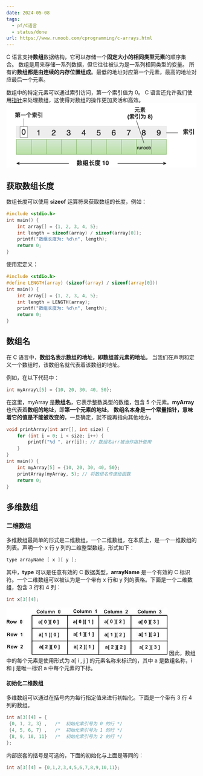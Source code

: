 ```yaml
---
date: 2024-05-08
tags:
  - pf/C语言
  - status/done
url: https://www.runoob.com/cprogramming/c-arrays.html
---
```

C 语言支持**数组**数据结构，它可以存储一个**固定大小的相同类型元素**的顺序集合。
数组是用来存储一系列数据，但它往往被认为是一系列相同类型的变量。
所有的**数组都是由连续的内存位置组成**。最低的地址对应第一个元素，最高的地址对应最后一个元素。

数组中的特定元素可以通过索引访问，第一个索引值为 0。
C 语言还允许我们使用[指针](指针.md)来处理数组，这使得对数组的操作更加灵活和高效。
![](Zassets/C数组.png)

## 获取数组长度

数组长度可以使用 **sizeof** 运算符来获取数组的长度，例如：

```c
#include <stdio.h>
int main() {
    int array[] = {1, 2, 3, 4, 5};
    int length = sizeof(array) / sizeof(array[0]);
    printf("数组长度为: %d\n", length);
    return 0;
}
```

使用宏定义：

```c
#include <stdio.h>
#define LENGTH(array) (sizeof(array) / sizeof(array[0]))
int main() {
    int array[] = {1, 2, 3, 4, 5};
    int length = LENGTH(array);
    printf("数组长度为: %d\n", length);
    return 0;
}
```

## 数组名

在 C 语言中，**数组名表示数组的地址，即数组首元素的地址。**
当我们在声明和定义一个数组时，该数组名就代表着该数组的地址。

例如，在以下代码中：
```c
int myArray\[5] = {10, 20, 30, 40, 50};
```
在这里，myArray 是**数组名**，它表示整数类型的数组，包含 5 个元素。**myArray** 也代表着**数组的地址**，即**第一个元素的地址**。
**数组名本身是一个常量指针，意味着它的值是不能被改变的**，一旦确定，就不能再指向其他地方。

```c
void printArray(int arr[], int size) {
    for (int i = 0; i < size; i++) {
        printf("%d ", arr[i]); // 数组名arr被当作指针使用
    }
}
int main() {
    int myArray[5] = {10, 20, 30, 40, 50};
    printArray(myArray, 5); // 将数组名传递给函数
    return 0;
}
```

## 多维数组

### 二维数组

多维数组最简单的形式是二维数组。一个二维数组，在本质上，是一个一维数组的列表。声明一个 x 行 y 列的二维整型数组，形式如下：

```c
type arrayName [ x ][ y ];
```

其中，**type** 可以是任意有效的 C 数据类型，**arrayName** 是一个有效的 C 标识符。一个二维数组可以被认为是一个带有 x 行和 y 列的表格。下面是一个二维数组，包含 3 行和 4 列：

```c
int x[3][4];
```
![](Zassets/数组.png)
因此，数组中的每个元素是使用形式为 a[ i , j ] 的元素名称来标识的，其中 a 是数组名称，i 和 j 是唯一标识 a 中每个元素的下标。

#### 初始化二维数组

多维数组可以通过在括号内为每行指定值来进行初始化。下面是一个带有 3 行 4 列的数组。

```c
int a[3][4] = {  
 {0, 1, 2, 3} ,   /*  初始化索引号为 0 的行 */
 {4, 5, 6, 7} ,   /*  初始化索引号为 1 的行 */
 {8, 9, 10, 11}   /*  初始化索引号为 2 的行 */
};
```

内部嵌套的括号是可选的，下面的初始化与上面是等同的：

```c
int a[3][4] = {0,1,2,3,4,5,6,7,8,9,10,11};
```
